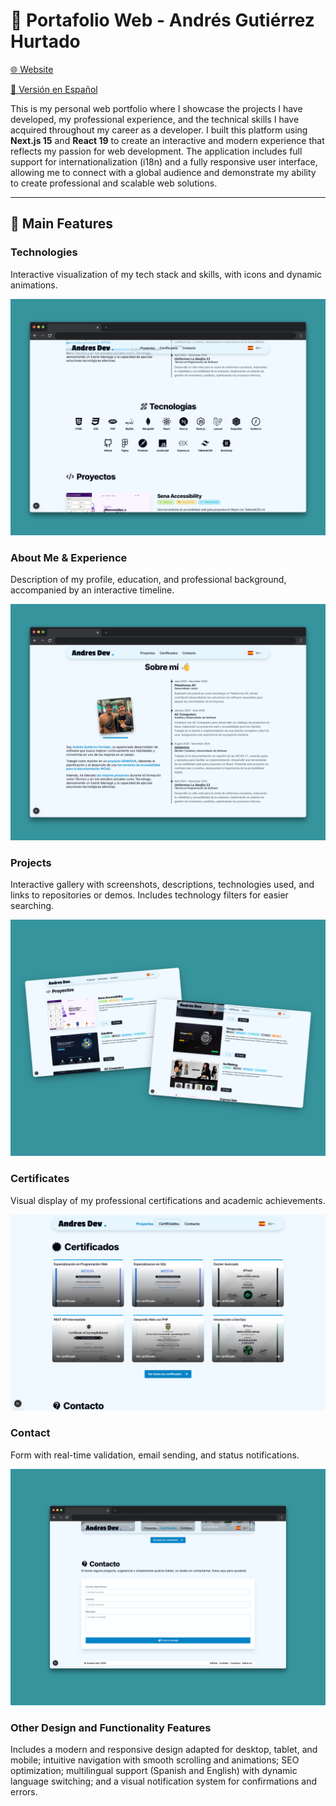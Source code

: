 # 🤵 Portafolio Web - Andrés Gutiérrez Hurtado

[🌐 Website](https://andres-portfolio-b4dv.onrender.com)

[📑 Versión en Español](./README.es.md)

This is my personal web portfolio where I showcase the projects I have developed, my professional experience, and the technical skills I have acquired throughout my career as a developer. I built this platform using **Next.js 15** and **React 19** to create an interactive and modern experience that reflects my passion for web development. The application includes full support for internationalization (i18n) and a fully responsive user interface, allowing me to connect with a global audience and demonstrate my ability to create professional and scalable web solutions.

---

## 🚀 Main Features

### Technologies

Interactive visualization of my tech stack and skills, with icons and dynamic animations.

![Technologies Section](docs/screenshots/technologies.png)

### About Me & Experience

Description of my profile, education, and professional background, accompanied by an interactive timeline.

![About Section](docs/screenshots/about.png)

### Projects

Interactive gallery with screenshots, descriptions, technologies used, and links to repositories or demos. Includes technology filters for easier searching.

![Projects Section](docs/screenshots/projects.png)

### Certificates

Visual display of my professional certifications and academic achievements.

![Certificates Section](docs/screenshots/certificates.png)

### Contact

Form with real-time validation, email sending, and status notifications.

![Contact Section](docs/screenshots/contact.png)

### Other Design and Functionality Features

Includes a modern and responsive design adapted for desktop, tablet, and mobile; intuitive navigation with smooth scrolling and animations; SEO optimization; multilingual support (Spanish and English) with dynamic language switching; and a visual notification system for confirmations and errors.

